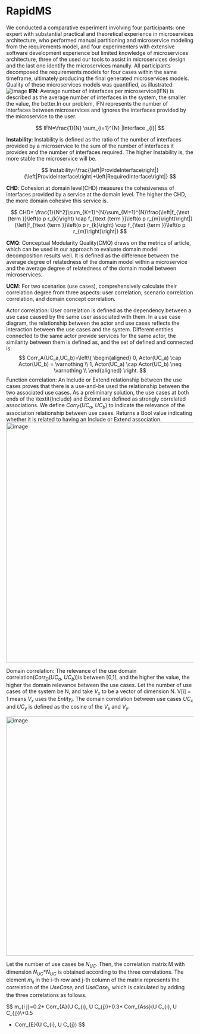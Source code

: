 # RapidMS
We conducted a comparative experiment involving four participants: one expert with substantial practical and theoretical experience in microservices architecture, who performed manual partitioning and microservice modeling from the requirements model, and four experimenters with extensive software development experience but limited knowledge of microservices architecture, three of the used our tools to assist in microservices design and the last one identify the microservices manully. All participants decomposed the requirements models for four cases within the same timeframe, ultimately producing the final generated microservices models. Quality of these microservices models was quantified, as illustrated:
![image](https://user-images.githubusercontent.com/132594916/236363381-88c956f3-4a54-4eee-b018-d62d01ddbc69.png)
**IFN**: Average number of interfaces per microservice(IFN) is described as the average number of interfaces in the system, the smaller the value, the better.In our problem, IFN represents the number of interfaces between microservices and ignores the interfaces provided by the microservice to the user.  

$$
IFN=\frac{1}{N} \sum_{i=1}^{N} |Interface _{i}|
$$

**Instability**: Instability is defined as the ratio of the number of interfaces provided by a microservice to the sum of the number of interfaces it provides and the number of interfaces required. The higher Instability is, the more stable the microservice will be.

$$
Instability=\frac{\left|ProvideInterface\right|}{\left|ProvideInterface\right|+\left|RequiredInterface\right|}
$$

**CHD**: Cohesion at domain level(CHD) measures the cohesiveness of interfaces provided by a service at the domain level. The higher the CHD, the more domain cohesive this service is.

$$
CHD= \frac{1}{N^2}\sum_{K=1}^{N}\sum_{M=1}^{N}\frac{\left|f_{\text {term }}\left(o p r_{k}\right) \cap f_{\text {term }}\left(o p r_{m}\right)\right|}{\left|f_{\text {term }}\left(o p r_{k}\right) \cup f_{\text {term }}\left(o p r_{m}\right)\right|}
$$

**CMQ**: Conceptual Modularity Quality(CMQ) draws on the metrics of article, which can be used in our approach to evaluate domain model decomposition results well. It is defined as the difference between the average degree of relatedness of the domain model within a microservice and the average degree of relatedness of the domain model between microservices.

**UCM**: For two scenarios (use cases), comprehensively calculate their correlation degree from three aspects: user correlation, scenario correlation correlation, and domain concept correlation. 

Actor correlation: User correlation is defined as the dependency between a use case caused by the same user associated with them. In a use case diagram, the relationship between the actor and use cases reflects the interaction between the use cases and the system. Different entities connected to the same actor provide services for the same actor, the similarity between them is defined as, and the set of defined and connected is.
$$
Corr_A(UC_a,UC_b)=\left\{
\begin{aligned}
0, Actor(UC_a) \cap Actor(UC_b) = \varnothing \\
1, Actor(UC_a) \cap Actor(UC_b) \neq \varnothing  \\
\end{aligned}
\right.
$$
Function correlation: An Include or Extend relationship between the use cases proves that there is a use-and-be used the relationship between the two associated use cases. As a preliminary solution, the use cases at both ends of the \textit{Include} and Extend are defined as strongly correlated associations. We define $Corr_F$($UC_a$, $UC_b$) to indicate the relevance of the association relationship between use cases. Returns a Bool value indicating whether it is related to having an Include or Extend association.
<img width="643" alt="image" src="https://user-images.githubusercontent.com/132594916/236365921-6fa3001d-bad3-4580-8359-7a7a39835ffe.png">



Domain correlation: The relevance of the use domain correlation($Corr_D$($UC_a$, $UC_b$))is between [0,1], and the higher the value, the higher the domain relevance between the use cases. Let the number of use cases of the system be N, and take $V_{x}$ to be a vector of dimension N. V[i] = 1 means $V_{x}$ uses the $Entity_i$. The domain correlation between use cases $UC_x$ and $UC_y$ is defined as the cosine of the $V_{x}$ and $V_{y}$.

<img width="641" alt="image" src="https://user-images.githubusercontent.com/132594916/236365945-055705aa-7c51-4f12-9cd1-312406177ec5.png">



Let the number of use cases be $N_{UC}$. Then, the correlation matrix M with dimension $N_{UC}$*$N_{UC}$ is obtained according to the three correlations. The element $m_{ij}$ in the i-th row and j-th column of the matrix represents the correlation of the $UseCase_i$ and $UseCase_j$,  which is calculated by adding the three correlations as follows. 

$$
m_{i j}=0.2* Corr_{A}(U C_{i}, U C_{j})+0.3* Corr_{Ass}(U C_{i}, U C_{j})\\+0.5
* Corr_{E}(U C_{i}, U C_{j})
$$
